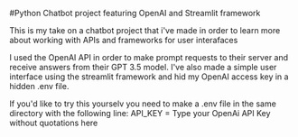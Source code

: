 #Python Chatbot project featuring OpenAI and Streamlit framework

  This is my take on a chatbot project that i've made in order to learn more about working with APIs and frameworks for user interafaces
  
  I used the OpenAI API in order to make prompt requests to their server and receive answers from their GPT 3.5 model. 
  I've also made a simple user interface using the streamlit framework and hid my OpenAI access key in a hidden .env file.
  
  If you'd like to try this yourselv you need to make a .env file in the same directory with the following line: API_KEY = Type your OpenAi API Key without quotations here
